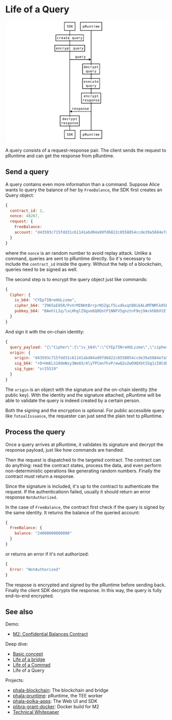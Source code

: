 # Life of a Query

![](./static/sequence-query.png)

A query consists of a request-response pair. The client sends the request to pRuntime and can get
the response from pRuntime.

## Send a query

A query contains even more information than a command. Suppose Alice wants to query the balance of
her by `FreeBalance`, the SDK first creates an Query object:

```js
{
  contract_id: 2,
  nonce: 48267,
  request: {
    FreeBalance:
    account: "d43593c715fdd31c61141abd04a99fd6822c8558854ccde39a5684e7a56da27d"
  }
}
```

where the `nonce` is an random number to avoid replay attack. Unlike a command, queries are sent to
pRuntime directly. So it's necessary to include the `contract_id` inside the query. Without the help
of a blockchain, queries need to be signed as well.

The second step is to encrypt the query object just like commands:

```js
{
  Cipher: {
    iv_b64: "CYEp7INreHULzzme",
    cipher_b64: "Z965oE85R/PvVrMINHtBrrprN5ZgLf5LvdkxqtB0ibALdMTNMlk05bFOba7aYROAK2V13uQpRp7rSEB/wsCye6wjFh4cuFn2pUZFiW6FV+uxTxY9nldxbG68XJAQUbaK8h++ZgFatwiDcMncfTdL7EFq4h72N3oiggZNl41f9DzQi3iw+TNnTNnjmZuV2UYGVxXzCyxjzvc=",
    pubkey_b64: "BAehlLIq/lxLHhglZ9gxe6Q0QntP1NNFV5gnztnF9oj9AckhDbXtEfl6kMC6TUNxMBw0t9d9jxU54Z3Ct02I6qE=",
  }
}
```

And sign it with the on-chain identity:

```js
{
  query_payload: "{\"Cipher\":{\"iv_b64\":\"CYEp7INreHULzzme\",\"cipher_b64\":\"Z965oE85R/PvVrMINHtBrrprN5ZgLf5LvdkxqtB0ibALdMTNMlk05bFOba7aYROAK2V13uQpRp7rSEB/wsCye6wjFh4cuFn2pUZFiW6FV+uxTxY9nldxbG68XJAQUbaK8h++ZgFatwiDcMncfTdL7EFq4h72N3oiggZNl41f9DzQi3iw+TNnTNnjmZuV2UYGVxXzCyxjzvc=\",\"pubkey_b64\":\"BAehlLIq/lxLHhglZ9gxe6Q0QntP1NNFV5gnztnF9oj9AckhDbXtEfl6kMC6TUNxMBw0t9d9jxU54Z3Ct02I6qE=\"}}",
  origin: {
    origin: "d43593c715fdd31c61141abd04a99fd6822c8558854ccde39a5684e7a56da27d"
    sig_b64: "+D+HmELS10dmNzy3We83/4lyTPCmnfhvP/ewQ2u2wD9QXbtS5g1zI8CdLrr7bBeJCn1HEQuLLqbuOmXz03hxAA=="
    sig_type: "sr25519"
  }
}
```

The `origin` is an object with the signature and the on-chain identity (the public key). With the
identity and the signature attached, pRuntime will be able to validate the query is indeed created
by a certain person.

Both the signing and the encryption is optional. For public accessible query like `TotoalIssuance`,
the requester can just send the plain text to pRuntime.

## Process the query

Once a query arrives at pRuntime, it validates its signature and decrypt the response payload, just
like how commands are handled.

Then the request is dispatched to the targeted contract. The contract can do anything: read the
contract states, process the data, and even perform non-deterministic operations like generating
random numbers. Finally the contract must return a response.

Since the signature is included, it's up to the contract to authenticate the request. If the authenticationn failed, usually it should return an error response `NotAuthorized`.

In the case of `FreeBalance`, the contract first check if the query is signed by the same identity.
It returns the balance of the queried account:

```js
{
  FreeBalance: {
    balance: "24000000000000"
  }
}
```

or returns an error if it's not authorized:

```js
{
  Error: "NotAuthorized"
}
```

The respose is encrypted and signed by the pRuntime before sending back. Finally the client SDK
decrypts the response. In this way, the query is fully end-to-end encrypted.

## See also

Demo:

- [M2: Confidential Balances Contract](./balances.md)

Deep dive:

- [Basic concept](./basic-concept.md)
- [Life of a bridge](./life-of-a-bridge.mc)
- [Life of a Commad](./life-of-a-command.md)
- Life of a Query

Projects:

- [phala-blockchain](https://github.com/Phala-Network/phala-blockchain): The blockchain and bridge
- [phala-pruntime](https://github.com/Phala-Network/phala-pruntime): pRuntime, the TEE worker
- [phala-polka-apps](https://github.com/Phala-Network/phala-polka-apps): The Web UI and SDK
- [plibra-grant-docker](https://github.com/Phala-Network/plibra-grant-docker): Docker build for M2
- [Technical Whitepaper](https://github.com/Phala-Network/Whitepaper)
